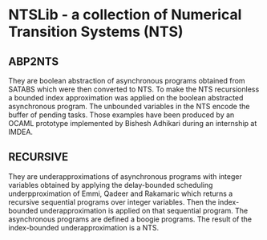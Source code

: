 # NTSLib - a collection of Numerical Transition Systems (NTS) 

## ABP2NTS
 
They are boolean abstraction of asynchronous programs obtained from SATABS which were then converted to NTS.
To make the NTS recursionless a bounded index approximation was applied on the boolean abstracted asynchronous program.
The unbounded variables in the NTS encode the buffer of pending tasks.
Those examples have been produced by an OCAML prototype implemented by Bishesh Adhikari during an internship at IMDEA.


## RECURSIVE

They are underapproximations of asynchronous programs with integer variables
obtained by applying the delay-bounded scheduling underpproximation of Emmi,
Qadeer and Rakamaric which returns a recursive sequential programs over integer
variables.  Then the index-bounded underapproximation is applied on that
sequential program. The asynchronous programs are defined a boogie programs.
The result of the index-bounded underapproximation is a NTS. 

